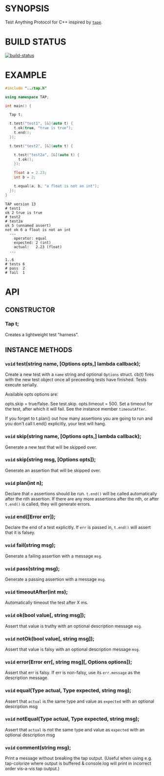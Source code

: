 # SYNOPSIS
Test Anything Protocol for C++ inspired by [`tape`][0].

# BUILD STATUS
[![build-status](https://travis-ci.org/0x00A/cpp-spinaltap.svg)](https://travis-ci.org/0x00A/cpp-spinaltap)

# EXAMPLE
```cpp
#include "../tap.h"

using namespace TAP;

int main() {

  Tap t;

  t.test("test1", [&](auto t) {
    t.ok(true, "true is true");
    t.end();
  });

  t.test("test2", [&](auto t) {

    t.test("test2a", [&](auto t) {
      t.ok();
    });

    float a = 2.23;
    int b = 2;

    t.equal(a, b, "a float is not an int");
  });
}
```

```
TAP version 13
# test1
ok 2 true is true
# test2
# test2a
ok 5 (unnamed assert)
not ok 6 a float is not an int
  ---
    operator: equal
    expected: 2 (int)
    actual:   2.23 (float)
  ...

1..6
# tests 6
# pass  2
# fail  1
```

# API

## CONSTRUCTOR

### Tap t;
Creates a lightweight test "harness".

## INSTANCE METHODS

### `void` test(string name, [Options opts,] lambda callback);
Create a new test with a `name` string and optional `Options` struct. 
cb(t) fires with the new test object once all preceeding tests have
finished. Tests execute serially.

Available opts options are:

opts.skip = true/false. See test.skip.
opts.timeout = 500. Set a timeout for the test, after which it will
fail. See the instance member `timeoutAfter`.

If you forget to t.plan() out how many assertions you are going to
run and you don't call t.end() explicitly, your test will hang.

### `void` skip(string name, [Options opts,] lambda callback);
Generate a new test that will be skipped over.

### `void` skip(string msg, [Options opts]);
Generate an assertion that will be skipped over.

### `void` plan(int n);
Declare that `n` assertions should be run. `t.end()` will be called
automatically after the nth assertion. If there are any more assertions
after the nth, or after `t.end()` is called, they will generate errors.

### `void` end([Error err]);
Declare the end of a test explicitly. If `err` is passed in, `t.end()` 
will assert that it is falsey.

### `void` fail(string msg);
Generate a failing assertion with a message `msg`.

### `void` pass(string msg);
Generate a passing assertion with a message `msg`.

### `void` timeoutAfter(int ms);
Automatically timeout the test after X ms.

### `void` ok(bool value[, string msg]);
Assert that value is truthy with an optional description message `msg`.

### `void` notOk(bool value[, string msg]);
Assert that value is falsy with an optional description message `msg`.

### `void` error(Error err[, string msg][, Options options]);
Assert that err is falsy. If err is non-falsy, use its `err.message`
as the description message.

### `void` equal(Type actual, Type expected, string msg);
Assert that `actual` is the same type and value as `expected`
with an optional description msg

### `void` notEqual(Type actual, Type expected, string msg);
Assert that `actual` is not the same type and value as `expected`
with an optional description msg

### `void` comment(string msg);
Print a message without breaking the tap output. (Useful when using
e.g. tap-colorize where output is buffered & console.log will print
in incorrect order vis-a-vis tap output.)

[0]:https://github.com/substack/tape

